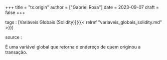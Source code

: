 +++
title = "tx.origin"
author = ["Gabriel Rosa"]
date = 2023-09-07
draft = false
+++

tags
: [Variáveis Globais (Solidity)]({{< relref "variaveis_globais_solidity.md" >}})

source
:

É uma variável global que retorna o endereço de quem originou a transação.
